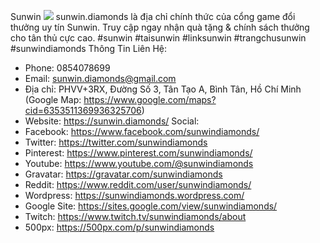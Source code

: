 Sunwin
![](https://s3-ap-northeast-1.amazonaws.com/g0v-hackmd-images/uploads/upload_7b6d6ddaa60b2e5a43546be65c24fd9a.jpg)
sunwin.diamonds là địa chỉ chính thức của cổng game đổi thưởng uy tín Sunwin. Truy cập ngay nhận quà tặng & chính sách thưởng cho tân thủ cực cao.
#sunwin #taisunwin #linksunwin #trangchusunwin #sunwindiamonds
Thông Tin Liên Hệ:
- Phone: 0854078699
- Email: sunwin.diamonds@gmail.com
- Địa chỉ: PHVV+3RX, Đường Số 3, Tân Tạo A, Bình Tân, Hồ Chí Minh
(Google Map: https://www.google.com/maps?cid=6353511369936325706)
- Website: https://sunwin.diamonds/
Social:
- Facebook: https://www.facebook.com/sunwindiamonds/
- Twitter: https://twitter.com/sunwindiamonds
- Pinterest: https://www.pinterest.com/sunwindiamonds/
- Youtube: https://www.youtube.com/@sunwindiamonds
- Gravatar: https://gravatar.com/sunwindiamonds
- Reddit: https://www.reddit.com/user/sunwindiamonds/
- Wordpress: https://sunwindiamonds.wordpress.com/
- Google Site: https://sites.google.com/view/sunwindiamonds/
- Twitch: https://www.twitch.tv/sunwindiamonds/about
- 500px: https://500px.com/p/sunwindiamonds